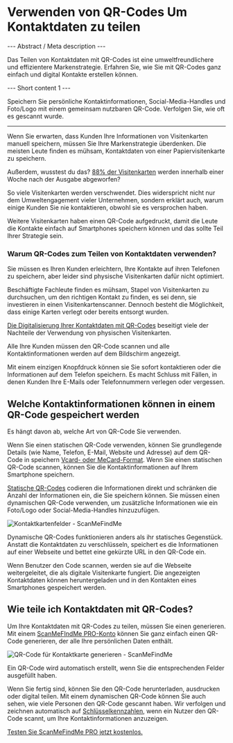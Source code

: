 <h1>Verwenden von QR-Codes Um Kontaktdaten zu teilen</h1>

--- Abstract / Meta description ---

Das Teilen von Kontaktdaten mit QR-Codes ist eine umweltfreundlichere und effizientere Markenstrategie. Erfahren Sie, wie Sie mit QR-Codes ganz einfach und digital Kontakte erstellen können.

--- Short content 1 ---

Speichern Sie persönliche Kontaktinformationen, Social-Media-Handles und Foto/Logo mit einem gemeinsam nutzbaren QR-Code. Verfolgen Sie, wie oft es gescannt wurde.

----------

<p>Wenn Sie erwarten, dass Kunden Ihre Informationen von Visitenkarten manuell speichern, müssen Sie Ihre Markenstrategie überdenken. Die meisten Leute finden es mühsam, Kontaktdaten von einer Papiervisitenkarte zu speichern.</p>

<p>Außerdem, wusstest du das?
    <a href="https://blog.adobe.com/en/publish/2016/10/26/4-business-card-statistics-that-will-make-you-rethink-your-strategy.html#gs.5xe9i0"
        class="smfm-externallink" target="_blank" rel="nofollow">88% der Visitenkarten</a>
    werden innerhalb einer Woche nach der Ausgabe abgeworfen?</p>

<p>So viele Visitenkarten werden verschwendet. Dies widerspricht nicht nur dem Umweltengagement vieler Unternehmen, sondern erklärt auch, warum einige Kunden Sie nie kontaktieren, obwohl sie es versprochen haben.</p>

<p>Weitere Visitenkarten haben einen QR-Code aufgedruckt, damit die Leute die Kontakte einfach auf Smartphones speichern können und das sollte Teil Ihrer Strategie sein.</p>
<h3>Warum QR-Codes zum Teilen von Kontaktdaten verwenden? </h3>
<p>Sie müssen es Ihren Kunden erleichtern, Ihre Kontakte auf ihren Telefonen zu speichern, aber leider sind physische Visitenkarten dafür nicht optimiert.</p>

<p>Beschäftigte Fachleute finden es mühsam, Stapel von Visitenkarten zu durchsuchen, um den richtigen Kontakt zu finden, es sei denn, sie investieren in einen Visitenkartenscanner. Dennoch besteht die Möglichkeit, dass einige Karten verlegt oder bereits entsorgt wurden.</p>

<p><a href="#static:contact">Die Digitalisierung Ihrer Kontaktdaten mit QR-Codes</a> beseitigt viele der Nachteile der Verwendung von physischen Visitenkarten.</p>

<p>Alle Ihre Kunden müssen den QR-Code scannen und alle Kontaktinformationen werden auf dem Bildschirm angezeigt.</p>

<p>Mit einem einzigen Knopfdruck können sie Sie sofort kontaktieren oder die Informationen auf dem Telefon speichern. Es macht Schluss mit Fällen, in denen Kunden Ihre E-Mails oder Telefonnummern verlegen oder vergessen.</p>
<h2>Welche Kontaktinformationen können in einem QR-Code gespeichert werden</h2>
<p>Es hängt davon ab, welche Art von QR-Code Sie verwenden.</p>

<p>Wenn Sie einen statischen QR-Code verwenden, können Sie grundlegende Details (wie Name, Telefon, E-Mail, Website und Adresse) auf dem QR-Code in speichern
    <a href="#article:about_contactformats">Vcard- oder MeCard-Format</a>.
    Wenn Sie einen statischen QR-Code scannen, können Sie die Kontaktinformationen auf Ihrem Smartphone speichern.</p>

<p><a href="#article:about_static">Statische QR-Codes</a> codieren die Informationen direkt und schränken die Anzahl der Informationen ein, die Sie speichern können. Sie müssen einen dynamischen QR-Code verwenden, um zusätzliche Informationen wie ein Foto/Logo oder Social-Media-Handles hinzuzufügen.</p>
<p class="imageholder"><img src="https://media.scanmefindme.com/blog/about_dynamic_contact/files/img 1 - contact fields.png" alt="Kontaktkartenfelder - ScanMeFindMe"></p >


<p>Dynamische QR-Codes funktionieren anders als ihr statisches Gegenstück. Anstatt die Kontaktdaten zu verschlüsseln, speichert es die Informationen auf einer Webseite und bettet eine gekürzte URL in den QR-Code ein.</p>

<p>Wenn Benutzer den Code scannen, werden sie auf die Webseite weitergeleitet, die als digitale Visitenkarte fungiert. Die angezeigten Kontaktdaten können heruntergeladen und in den Kontakten eines Smartphones gespeichert werden.</p>
<h2>Wie teile ich Kontaktdaten mit QR-Codes?</h2>
<p>Um Ihre Kontaktdaten mit QR-Codes zu teilen, müssen Sie einen generieren. Mit einem
    <a href="#pro">ScanMeFIndMe PRO-Konto</a> können Sie ganz einfach einen QR-Code generieren, der alle Ihre persönlichen Daten enthält.</p>

<p class="imageholder"><img src="https://media.scanmefindme.com/blog/about_dynamic_contact/files/img 2 - floyd miles - qr.png" alt="QR-Code für Kontaktkarte generieren - ScanMeFindMe "></p>

<p>Ein QR-Code wird automatisch erstellt, wenn Sie die entsprechenden Felder ausgefüllt haben.</p>

<p>Wenn Sie fertig sind, können Sie den QR-Code herunterladen, ausdrucken oder digital teilen. Mit einem dynamischen QR-Code können Sie auch sehen, wie viele Personen den QR-Code gescannt haben. Wir verfolgen und zeichnen automatisch auf
    <a href="#article:about_statistics">Schlüsselkennzahlen</a>, wenn ein Nutzer den QR-Code scannt, um Ihre Kontaktinformationen anzuzeigen.</p>

<p><a href="#pro">Testen Sie ScanMeFindMe PRO jetzt kostenlos.</a></p>